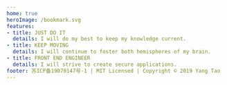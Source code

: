 ```yaml
---
home: true
heroImage: /bookmark.svg
features:
- title: JUST DO IT
  details: I will do my best to keep my knowledge current.
- title: KEEP MOVING
  details: I will continue to foster both hemispheres of my brain. 
- title: FRONT END ENGINEER
  details: I will strive to create secure applications.
footer: 苏ICP备19070147号-1 | MIT Licensed | Copyright © 2019 Yang Tao
---
```


<Valine></Valine>